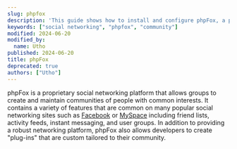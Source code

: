 ```yaml
---
slug: phpfox
description: 'This guide shows how to install and configure phpFox, a proprietary social networking platform that allows groups to create and maintain communities.'
keywords: ["social networking", "phpfox", "community"]
modified: 2024-06-20
modified_by:
  name: Utho
published: 2024-06-20
title: phpFox
deprecated: true
authors: ["Utho"]
---
```


phpFox is a proprietary social networking platform that allows groups to create and maintain communities of people with common interests. It contains a variety of features that are common on many popular social networking sites such as [Facebook](http://www.facebook.com) or [MySpace](http://www.myspace.com) including friend lists, activity feeds, instant messaging, and user groups. In addition to providing a robust networking platform, phpFox also allows developers to create "plug-ins" that are custom tailored to their community.



